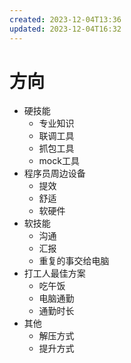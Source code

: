 ```yaml
---
created: 2023-12-04T13:36
updated: 2023-12-04T16:32
---
```

# 方向
- 硬技能
	- 专业知识
	- 联调工具
	- 抓包工具
	- mock工具
- 程序员周边设备
	- 提效
	- 舒适
	- 软硬件
- 软技能
	- 沟通
	- 汇报
	- 重复的事交给电脑
- 打工人最佳方案
	- 吃午饭
	- 电脑通勤
	- 通勤时长
- 其他
	- 解压方式
	- 提升方式